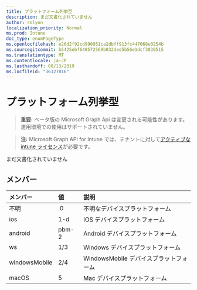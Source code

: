 ```yaml
---
title: プラットフォーム列挙型
description: まだ文書化されていません
author: rolyon
localization_priority: Normal
ms.prod: Intune
doc_type: enumPageType
ms.openlocfilehash: e26d2f92cd990951ca2dbff913fc447068e0254b
ms.sourcegitcommit: b5425ebf648572569b032ded5b56e1dcf3830515
ms.translationtype: MT
ms.contentlocale: ja-JP
ms.lasthandoff: 08/13/2019
ms.locfileid: "36327816"
---
```

# <a name="platform-enum-type"></a>プラットフォーム列挙型

> **重要:** ベータ版の Microsoft Graph Api は変更される可能性があります。運用環境での使用はサポートされていません。

> **注:** Microsoft Graph API for Intune では、テナントに対して[アクティブな intune ライセンス](https://go.microsoft.com/fwlink/?linkid=839381)が必要です。

まだ文書化されていません

## <a name="members"></a>メンバー
|メンバー|値|説明|
|:---|:---|:---|
|不明|.0|不明なデバイスプラットフォーム|
|ios|1-d|IOS デバイスプラットフォーム|
|android|pbm-2|Android デバイスプラットフォーム|
|ws|1/3|Windows デバイスプラットフォーム|
|windowsMobile|2/4|WindowsMobile デバイスプラットフォーム|
|macOS|5|Mac デバイスプラットフォーム|



